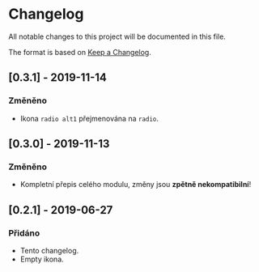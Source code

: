 # Changelog
All notable changes to this project will be documented in this file.

The format is based on [Keep a Changelog](https://keepachangelog.com/en/1.0.0/).

## [0.3.1] - 2019-11-14
### Změněno
- Ikona `radio alt1` přejmenována na `radio`.

## [0.3.0] - 2019-11-13
### Změněno
- Kompletní přepis celého modulu, změny jsou **zpětně nekompatibilní**!

## [0.2.1] - 2019-06-27
### Přidáno
- Tento changelog.
- Empty ikona.

